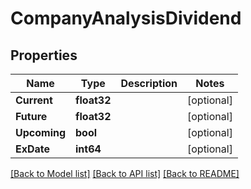 # CompanyAnalysisDividend

## Properties

Name | Type | Description | Notes
------------ | ------------- | ------------- | -------------
**Current** | **float32** |  | [optional] 
**Future** | **float32** |  | [optional] 
**Upcoming** | **bool** |  | [optional] 
**ExDate** | **int64** |  | [optional] 

[[Back to Model list]](../README.md#documentation-for-models) [[Back to API list]](../README.md#documentation-for-api-endpoints) [[Back to README]](../README.md)


